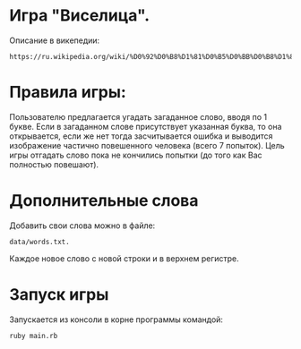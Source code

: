 # Игра "Виселица".
Описание в викепедии:
```
https://ru.wikipedia.org/wiki/%D0%92%D0%B8%D1%81%D0%B5%D0%BB%D0%B8%D1%86%D0%B0_(%D0%B8%D0%B3%D1%80%D0%B0)
```
# Правила игры:
Пользователю предлагается угадать загаданное слово, вводя по 1 букве. 
Если в загаданном слове присутствует указанная буква, то она открывается, если же нет тогда засчитывается ошибка и выводится изображение 
частично повешенного человека (всего 7 попыток). Цель игры отгадать слово пока не кончились попытки (до того как Вас полностью повешают). 

# Дополнительные слова
Добавить свои слова можно в файле: 
```
data/words.txt. 
```
Каждое новое слово с новой строки и в верхнем регистре.

# Запуск игры
Запускается из консоли в корне программы командой:
```
ruby main.rb
```

